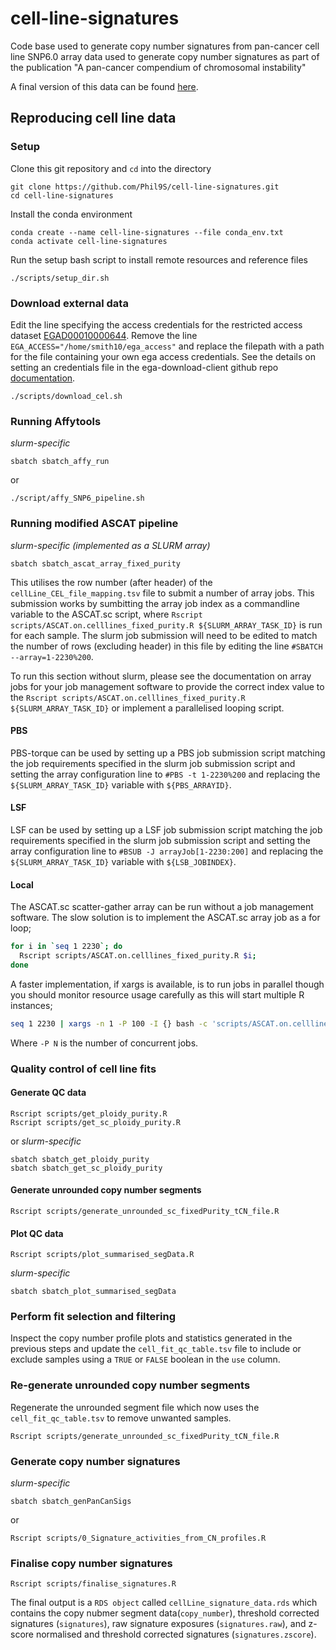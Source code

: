 # cell-line-signatures
Code base used to generate copy number signatures from pan-cancer cell line SNP6.0 array data used to generate copy number signatures as part of the publication "A pan-cancer compendium of chromosomal instability"

A final version of this data can be found [here](https://github.com/VanLoo-lab/ASCAT.sc).

## Reproducing cell line data
### Setup
Clone this git repository and `cd` into the directory
```
git clone https://github.com/Phil9S/cell-line-signatures.git
cd cell-line-signatures
```
Install the conda environment
```
conda create --name cell-line-signatures --file conda_env.txt
conda activate cell-line-signatures
```
Run the setup bash script to install remote resources and reference files
```
./scripts/setup_dir.sh
```
### Download external data
Edit the line specifying the access credentials for the restricted access dataset [EGAD00010000644](https://ega-archive.org/datasets/EGAD00010000644). Remove the line `EGA_ACCESS="/home/smith10/ega_access"` and replace the filepath with a path for the file containing your own ega access credentials. See the details on setting an credentials file in the ega-download-client github repo [documentation](https://github.com/EGA-archive/ega-download-client#defining-credentials).
```
./scripts/download_cel.sh
```
### Running Affytools
_slurm-specific_
```
sbatch sbatch_affy_run
```
or
```
./script/affy_SNP6_pipeline.sh
```
### Running modified ASCAT pipeline
_slurm-specific (implemented as a SLURM array)_
```
sbatch sbatch_ascat_array_fixed_purity
```
This utilises the row number (after header) of the `cellLine_CEL_file_mapping.tsv` file to submit a number of array jobs. This submission works by sumbitting the array job index as a commandline variable to the ASCAT.sc script, where `Rscript scripts/ASCAT.on.celllines_fixed_purity.R ${SLURM_ARRAY_TASK_ID}` is run for each sample. The slurm job submission will need to be edited to match the number of rows (excluding header) in this file by editing the line `#SBATCH --array=1-2230%200`. 

To run this section without slurm, please see the documentation on array jobs for your job management software to provide the correct index value to the `Rscript scripts/ASCAT.on.celllines_fixed_purity.R ${SLURM_ARRAY_TASK_ID}`  or implement a parallelised looping script. 
#### PBS
PBS-torque can be used by setting up a PBS job submission script matching the job requirements specified in the slurm job submission script and setting the array configuration line to `#PBS -t 1-2230%200` and replacing the `${SLURM_ARRAY_TASK_ID}` variable with `${PBS_ARRAYID}`.
#### LSF
LSF can be used by setting up a LSF job submission script matching the job requirements specified in the slurm job submission script and setting the array configuration line to `#BSUB -J arrayJob[1-2230:200]` and replacing the `${SLURM_ARRAY_TASK_ID}` variable with `${LSB_JOBINDEX}`.
#### Local
The ASCAT.sc scatter-gather array can be run without a job management software. The slow solution is to implement the ASCAT.sc array job as a for loop;
```sh
for i in `seq 1 2230`; do
  Rscript scripts/ASCAT.on.celllines_fixed_purity.R $i;
done
```
A faster implementation, if xargs is available, is to run jobs in parallel though you should monitor resource usage carefully as this will start multiple R instances;
```sh
seq 1 2230 | xargs -n 1 -P 100 -I {} bash -c 'scripts/ASCAT.on.celllines_fixed_purity.R {}'
```
Where `-P N` is the number of concurrent jobs.
### Quality control of cell line fits
#### Generate QC data
```
Rscript scripts/get_ploidy_purity.R
Rscript scripts/get_sc_ploidy_purity.R
```
or 
_slurm-specific_
```
sbatch sbatch_get_ploidy_purity
sbatch sbatch_get_sc_ploidy_purity
```
#### Generate unrounded copy number segments
```
Rscript scripts/generate_unrounded_sc_fixedPurity_tCN_file.R
```
#### Plot QC data
```
Rscript scripts/plot_summarised_segData.R
```
_slurm-specific_
```
sbatch sbatch_plot_summarised_segData
```
### Perform fit selection and filtering

Inspect the copy number profile plots and statistics generated in the previous steps and update the `cell_fit_qc_table.tsv` file to include or exclude samples using a `TRUE` or `FALSE` boolean in the `use` column.

### Re-generate unrounded copy number segments

Regenerate the unrounded segment file which now uses the `cell_fit_qc_table.tsv` to remove unwanted samples.
```
Rscript scripts/generate_unrounded_sc_fixedPurity_tCN_file.R
```
### Generate copy number signatures
_slurm-specific_
```
sbatch sbatch_genPanCanSigs
```
or
```
Rscript scripts/0_Signature_activities_from_CN_profiles.R
```
### Finalise copy number signatures
```
Rscript scripts/finalise_signatures.R
```

The final output is a `RDS object` called `cellLine_signature_data.rds` which contains the copy nubmer segment data(`copy_number`), threshold corrected signatures (`signatures`), raw signature exposures (`signatures.raw`), and z-score normalised and threshold corrected signatures (`signatures.zscore`). 
